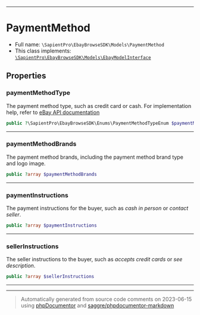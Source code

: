 ***

# PaymentMethod





* Full name: `\SapientPro\EbayBrowseSDK\Models\PaymentMethod`
* This class implements:
[`\SapientPro\EbayBrowseSDK\Models\EbayModelInterface`](./EbayModelInterface.md)



## Properties


### paymentMethodType

The payment method type, such as credit card or cash. For implementation help, refer to <a href='https://developer.ebay.com/api-docs/buy/browse/types/gct:PaymentMethodTypeEnum'>eBay API documentation</a>

```php
public ?\SapientPro\EbayBrowseSDK\Enums\PaymentMethodTypeEnum $paymentMethodType
```






***

### paymentMethodBrands

The payment method brands, including the payment method brand type and logo image.

```php
public ?array $paymentMethodBrands
```






***

### paymentInstructions

The payment instructions for the buyer, such as <i>cash in person</i> or <i>contact seller</i>.

```php
public ?array $paymentInstructions
```






***

### sellerInstructions

The seller instructions to the buyer, such as <i>accepts credit cards</i> or <i>see description</i>.

```php
public ?array $sellerInstructions
```






***



***
> Automatically generated from source code comments on 2023-06-15 using [phpDocumentor](http://www.phpdoc.org/) and [saggre/phpdocumentor-markdown](https://github.com/Saggre/phpDocumentor-markdown)
